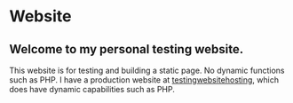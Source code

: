# Website
 
## Welcome to my personal testing website.

This website is for testing and building a static page. No dynamic functions such as PHP. I have a production website at <a href="https://www.testingwebsitehosting.com/" target="_blank" rel="noopener">testingwebsitehosting</a>, which does have dynamic capabilities such as PHP. 